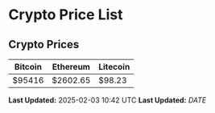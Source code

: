 # Crypto Price List

## Crypto Prices
| Bitcoin | Ethereum | Litecoin |
| ------- | -------- | -------- |
| $95416 | $2602.65 | $98.23 |
**Last Updated:** 2025-02-03 10:42 UTC
**Last Updated:** $DATE$
